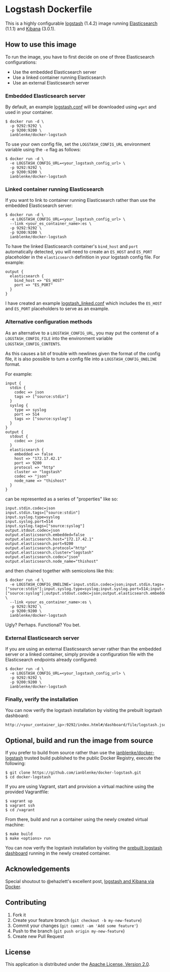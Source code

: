 # Logstash Dockerfile

This is a highly configurable [logstash][7] (1.4.2) image running [Elasticsearch][8] (1.1.1) and [Kibana][9] (3.0.1).

## How to use this image

To run the image, you have to first decide on one of three Elasticsearch configurations:

 * Use the embedded Elasticsearch server
 * Use a linked container running Elasticsearch
 * Use an external Elasticsearch server

### Embedded Elasticsearch server

By default, an example [logstash.conf][2] will be downloaded using `wget` and used in your container.

    $ docker run -d \
      -p 9292:9292 \
      -p 9200:9200 \
      ianblenke/docker-logstash

To use your own config file, set the `LOGSTASH_CONFIG_URL` environment variable using the `-e` flag as follows:

    $ docker run -d \
      -e LOGSTASH_CONFIG_URL=<your_logstash_config_url> \
      -p 9292:9292 \
      -p 9200:9200 \
      ianblenke/docker-logstash

### Linked container running Elasticsearch

If you want to link to container running Elasticsearch rather than use the embedded Elasticsearch server:

    $ docker run -d \
      -e LOGSTASH_CONFIG_URL=<your_logstash_config_url> \
      --link <your_es_container_name>:es \
      -p 9292:9292 \
      -p 9200:9200 \
      ianblenke/docker-logstash

To have the linked Elasticsearch container's `bind_host` and `port` automatically detected, you will need to create an `ES_HOST` and `ES_PORT` placeholder in the `elasticsearch` definition in your logstash config file. For example:

    output {
      elasticsearch {
        bind_host => "ES_HOST"
        port => "ES_PORT"
      }
    }

I have created an example [logstash_linked.conf][6] which includes the `ES_HOST` and `ES_PORT` placeholders to serve as an example.


### Alternative configuration methods

As an alternative to a `LOGSTASH_CONFIG_URL`, you may put the contenst of a `LOGSTASH_CONFIG_FILE` into the environment variable `LOGSTASH_CONFIG_CONTENTS`.

As this causes a bit of trouble with newlines given the format of the config file, it is also possible to turn a config file into a `LOGSTASH_CONFIG_ONELINE` format.

For example:

    input {
      stdin {
        codec => json
        tags => ["source:stdin"]
      }
      syslog {
        type => syslog
        port => 514
        tags => ["source:syslog"]
      }
    }
    output {
      stdout {
        codec => json
      }
      elasticsearch {
        embedded => false
        host => "172.17.42.1"
        port => 9200
        protocol => "http"
        cluster => "logstash"
        codec => "json"
        node_name => "thishost"
      }	
    }

can be represented as a series of "properties" like so:

    input.stdin.codec=json
    input.stdin.tags=["source:stdin"]
    input.syslog.type=syslog
    input.syslog.port=514
    input.syslog.tags=["source:syslog"]
    output.stdout.codec=json
    output.elasticsearch.embedded=false
    output.elasticsearch.host="172.17.42.1"
    output.elasticsearch.port=9200
    output.elasticsearch.protocol="http"
    output.elasticsearch.cluster="logstash"
    output.elasticsearch.codec="json"
    output.elasticsearch.node_name="thishost"

and then chained together with semicolons like this:

    $ docker run -d \
      -e LOGSTASH_CONFIG_ONELINE='input.stdin.codec=json;input.stdin.tags=["source:stdin"];input.syslog.type=syslog;input.syslog.port=514;input.syslog.tags=["source:syslog"];output.stdout.codec=json;output.elasticsearch.embedded=false;output.elasticsearch.host="172.17.42.1";output.elasticsearch.port=9200;output.elasticsearch.protocol="http";output.elasticsearch.cluster="logstash";output.elasticsearch.codec="json";output.elasticsearch.node_name="'`hostname`'"' \
      --link <your_es_container_name>:es \
      -p 9292:9292 \
      -p 9200:9200 \
      ianblenke/docker-logstash

Ugly? Perhaps. Functional? You bet.

### External Elasticsearch server

If you are using an external Elasticsearch server rather than the embedded server or a linked container, simply provide a configuration file with the Elasticsearch endpoints already configured:

    $ docker run -d \
      -e LOGSTASH_CONFIG_URL=<your_logstash_config_url> \
      -p 9292:9292 \
      -p 9200:9200 \
      ianblenke/docker-logstash

### Finally, verify the installation

You can now verify the logstash installation by visiting the prebuilt logstash dashboard:

    http://<your_container_ip>:9292/index.html#/dashboard/file/logstash.json

## Optional, build and run the image from source

If you prefer to build from source rather than use the [ianblenke/docker-logstash][1] trusted build published to the public Docker Registry, execute the following:

    $ git clone https://github.com/ianblenke/docker-logstash.git
    $ cd docker-logstash

If you are using Vagrant, start and provision a virtual machine using the provided Vagrantfile:

    $ vagrant up
    $ vagrant ssh
    $ cd /vagrant

From there, build and run a container using the newly created virtual machine:

    $ make build
    $ make <options> run

You can now verify the logstash installation by visiting the [prebuilt logstash dashboard][3] running in the newly created container.

## Acknowledgements

Special shoutout to @ehazlett's excellent post, [logstash and Kibana via Docker][4].

## Contributing

1. Fork it
2. Create your feature branch (`git checkout -b my-new-feature`)
3. Commit your changes (`git commit -am 'Add some feature'`)
4. Push to the branch (`git push origin my-new-feature`)
5. Create new Pull Request

## License

This application is distributed under the [Apache License, Version 2.0][5].

[1]: https://registry.hub.docker.com/u/ianblenke/docker-logstash
[2]: https://gist.githubusercontent.com/ianblenke/8778567/raw/logstash.conf
[3]: http://192.168.33.10:9292/index.html#/dashboard/file/logstash.json
[4]: http://ehazlett.github.io/applications/2013/08/28/logstash-kibana/
[5]: http://www.apache.org/licenses/LICENSE-2.0
[6]: https://gist.githubusercontent.com/ianblenke/0b937485fa4a322ea9eb/raw/logstash_linked.conf
[7]: http://logstash.net
[8]: http://www.elasticsearch.org/overview/elasticsearch
[9]: http://www.elasticsearch.org/overview/kibana
